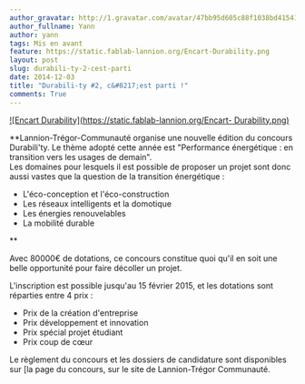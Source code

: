 ```yaml
---
author_gravatar: http://1.gravatar.com/avatar/47bb95d605c88f1038bd415412814eae?s=96&d=mm&r=g
author_fullname: Yann
author: yann
tags: Mis en avant
feature: https://static.fablab-lannion.org/Encart-Durability.png
layout: post
slug: durabili-ty-2-cest-parti
date: 2014-12-03
title: "Durabili-ty #2, c&#8217;est parti !"
comments: True
---
```

[![Encart Durability](https://static.fablab-lannion.org/Encart-
Durability.png)](https://static.fablab-lannion.org/Encart-Durability.png)

**Lannion-Trégor-Communauté organise une nouvelle édition du concours Durabili'ty. Le thème adopté cette année est "Performance énergétique : en transition vers les usages de demain".  
Les domaines pour lesquels il est possible de proposer un projet sont donc
aussi vastes que la question de la transition énergétique :

  * L'éco-conception et l'éco-construction
  * Les réseaux intelligents et la domotique
  * Les énergies renouvelables
  * La mobilité durable

**

Avec 80000€ de dotations, ce concours constitue quoi qu'il en soit une belle
opportunité pour faire décoller un projet.

L'inscription est possible jusqu'au 15 février 2015, et les dotations sont
réparties entre 4 prix :

  * Prix de la création d'entreprise
  * Prix développement et innovation
  * Prix spécial projet étudiant
  * Prix coup de cœur

Le règlement du concours et les dossiers de candidature sont disponibles sur
[la page du concours, sur le site de Lannion-Trégor Communauté.


